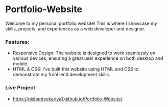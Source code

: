 # Portfolio-Website

Welcome to my personal portfolio website! This is where I showcase my skills, projects, and experiences as a web developer and designer.

### Features:
* Responsive Design: The website is designed to work seamlessly on various devices, ensuring a great user experience on both desktop and mobile.
* HTML & CSS: I've built this website using HTML and CSS to demonstrate my front-end development skills.

### Live Project
* https://nishantvekariya1.github.io/Portfolio-Website/

